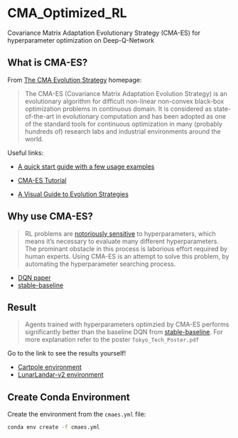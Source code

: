 # CMA_Optimized_RL

Covariance Matrix Adaptation Evolutionary Strategy (CMA-ES) for hyperparameter optimization on Deep-Q-Network

## What is CMA-ES?

From [The CMA Evolution Strategy](http://cma.gforge.inria.fr/) homepage:

> The CMA-ES (Covariance Matrix Adaptation Evolution Strategy) is an evolutionary algorithm for difficult non-linear non-convex black-box optimization problems in continuous domain. It is considered as state-of-the-art in evolutionary computation and has been adopted as one of the standard tools for continuous optimization in many (probably hundreds of) research labs and industrial environments around the world. 

Useful links:

* [A quick start guide with a few usage examples](https://pypi.python.org/pypi/cma)

* [CMA-ES Tutorial](https://arxiv.org/pdf/1604.00772.pdf)

* [A Visual Guide to Evolution Strategies](http://blog.otoro.net/2017/10/29/visual-evolution-strategies/)

## Why use CMA-ES?

> RL problems are [notoriously sensitive](https://cloud.google.com/blog/products/ai-machine-learning/deep-reinforcement-learning-on-gcp-using-hyperparameters-and-cloud-ml-engine-to-best-openai-gym-games) to hyperparameters, which means it’s necessary to evaluate many different hyperparameters. The prominant obstacle in this process is laborious effort required by human experts. Using CMA-ES is an attempt to solve this problem, by automating the hyperparameter searching process.

* [DQN paper](https://www.cs.toronto.edu/~vmnih/docs/dqn.pdf)
* [stable-baseline](https://stable-baselines.readthedocs.io/en/master/index.html)

## Result
> Agents trained with hyperparameters optimzied by CMA-ES performs significantly better than the baseline DQN from [stable-baseline](https://stable-baselines.readthedocs.io/en/master/index.html). For more explanation refer to the poster `Tokyo_Tech_Poster.pdf`

Go to the link to see the results yourself!
* [Cartpole environment](https://www.youtube.com/watch?v=7nTh392Lwms)
* [LunarLandar-v2 environment](https://www.youtube.com/watch?v=A6YEB_7PSgo)

## Create Conda Environment
Create the environment from the `cmaes.yml` file:
```bash
conda env create -f cmaes.yml
```
